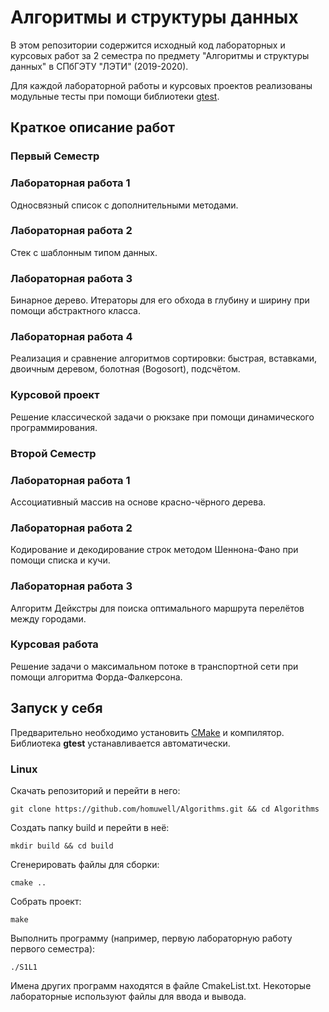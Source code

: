 # Алгоритмы и структуры данных
В этом репозитории содержится исходный код лабораторных и курсовых работ
за 2 семестра по предмету "Алгоритмы и структуры данных" в СПбГЭТУ "ЛЭТИ" (2019-2020).

Для каждой лабораторной работы и курсовых проектов реализованы
модульные тесты 
при помощи библиотеки [gtest](https://github.com/google/googletest "ссылка на исходный код библиотеки").
## Краткое описание работ
### Первый Семестр

### Лабораторная работа 1

Односвязный список с дополнительными методами.

### Лабораторная работа 2

Стек с шаблонным типом данных. 

### Лабораторная работа 3

Бинарное дерево. Итераторы для его обхода в глубину и ширину при помощи абстрактного класса.

### Лабораторная работа 4

Реализация и сравнение алгоритмов сортировки: быстрая, вставками, 
двоичным деревом, болотная (Bogosort), подсчётом. 

### Курсовой проект

Решение классической задачи о рюкзаке при помощи динамического программирования. 

### Второй Семестр

### Лабораторная работа 1

Ассоциативный массив на основе красно-чёрного дерева. 

### Лабораторная работа 2

Кодирование и декодирование строк методом Шеннона-Фано при помощи списка и кучи.

### Лабораторная работа 3

Алгоритм Дейкстры для поиска оптимального маршрута перелётов между городами.

### Курсовая работа

Решение задачи о максимальном потоке в транспортной сети при помощи алгоритма Форда-Фалкерсона. 

## Запуск у себя 
Предварительно необходимо установить [CMake](https://cmake.org/download/ "скачать CMake") и компилятор.
Библиотека **gtest** устанавливается автоматически. 

### Linux
 
Скачать репозиторий и перейти в него:
```
git clone https://github.com/homuwell/Algorithms.git && cd Algorithms
```
Создать папку build и перейти в неё:
```
mkdir build && cd build
```
Сгенерировать файлы для сборки:
```
cmake ..
```
Собрать проект:
```
make 
```
Выполнить программу (например, первую лабораторную работу первого семестра):
```
./S1L1
```
Имена других программ находятся в файле CmakeList.txt. 
Некоторые лабораторные используют файлы для ввода и вывода. 
